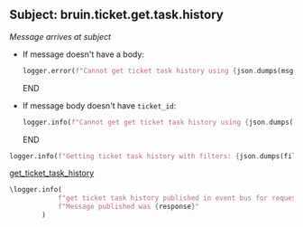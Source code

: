 ## Subject: bruin.ticket.get.task.history

_Message arrives at subject_

* If message doesn't have a body:
  ```python
  logger.error(f"Cannot get ticket task history using {json.dumps(msg)}. JSON malformed")
  ```
  END

* If message body doesn't have `ticket_id`:
  ```python
  logger.info(f"Cannot get get ticket task history using {json.dumps(filters)}. Need 'ticket_id'")
  ```
  END

```python
logger.info(f"Getting ticket task history with filters: {json.dumps(filters)}")
```

[get_ticket_task_history](../repositories/bruin_repository/get_ticket_task_history.md)

```python
\logger.info(
            f"get ticket task history published in event bus for request {json.dumps(msg)}. "
            f"Message published was {response}"
        )
```
